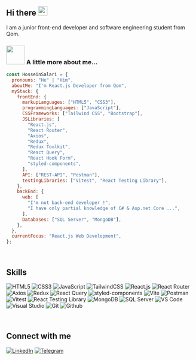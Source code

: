 ## Hi there <a href="https://www.gautamkrishnar.com/"><img src="https://media.giphy.com/media/hvRJCLFzcasrR4ia7z/giphy.gif" width="25px"></a>

I am a junior front-end developer and software engineering student from Qom.

### <img src="https://media.giphy.com/media/VgCDAzcKvsR6OM0uWg/giphy.gif" width="50"> A little more about me...

```javascript
const HosseinSalari = {
  pronouns: "He" | "Him",
  aboutMe: "I'm React.js Developer from Qom",
  myStack: {
    frontEnd: {
      markupLanguages: ["HTML5", "CSS3"],
      programmingLanguages: ["JavaScript"],
      CSSFrameworks: ["Tailwind CSS", "Bootstrap"],
      JSLibraries: [
        "React.js",
        "React Router",
        "Axios",
        "Redux",
        "Redux Toolkit",
        "React Query",
        "React Hook Form",
        "styled-components",
      ],
      API: ["REST-API", "Postman"],
      testingLibraries: ["Vitest", "React Testing Library"],
    },
    backEnd: {
      web: [
        "I'm not back-end developer !",
        "I have only partial knowledge of C# & Asp.net Core ...",
      ],
      Databases: ["SQL Server", "MongoDB"],
    },
  },
  currentFocus: "React.js Web Development",
};
```

<br>

## Skills

<p>

<img alt="HTML5" src="https://img.shields.io/badge/HTML5-E34F26?style=for-the-badge&logo=html5&logoColor=white" />
<img alt="CSS3" src="https://img.shields.io/badge/CSS3-1572B6?style=for-the-badge&logo=css3&logoColor=white" />
<img alt="JavaScript" src="https://img.shields.io/badge/JavaScript-323330?style=for-the-badge&logo=javascript&logoColor=F7DF1E" />
<img alt="TailwindCSS" src="https://img.shields.io/badge/Tailwind_CSS-38B2AC?style=for-the-badge&logo=tailwind-css&logoColor=white" />
<img alt="React.js" src="https://img.shields.io/badge/React-20232A?style=for-the-badge&logo=react&logoColor=61DAFB" />
<img alt="React Router" src="https://img.shields.io/badge/React_Router-CA4245?style=for-the-badge&logo=react-router&logoColor=white" />
<img alt="Axios" src="https://img.shields.io/badge/axios-671ddf?&style=for-the-badge&logo=axios&logoColor=white" />
<img alt="Redux" src="https://img.shields.io/badge/Redux-593D88?style=for-the-badge&logo=redux&logoColor=white" />
<img alt="React Query" src="https://img.shields.io/badge/React_Query-FF4154?style=for-the-badge&logo=ReactQuery&logoColor=white" />
<img alt="styled-components" src="https://img.shields.io/badge/styled--components-DB7093?style=for-the-badge&logo=styled-components&logoColor=white" />
<img alt="Vite" src="https://img.shields.io/badge/Vite-B73BFE?style=for-the-badge&logo=vite&logoColor=FFD62E" />
<img alt="Postman" src="https://img.shields.io/badge/Postman-FF6C37?style=for-the-badge&logo=Postman&logoColor=white" />
<img alt="Vitest" src="https://img.shields.io/badge/Vitest-6E9F18?logo=vitest&logoColor=fff&style=for-the-badge" />
<img alt="React Testing Library" src="https://img.shields.io/badge/Testing%20Library-E33332?logo=testinglibrary&logoColor=fff&style=for-the-badge" />
<img alt="MongoDB" src="https://img.shields.io/badge/MongoDB-4EA94B?style=for-the-badge&logo=mongodb&logoColor=white" />
<img alt="SQL Server" src="https://img.shields.io/badge/Microsoft%20SQL%20Server-CC2927?style=for-the-badge&logo=microsoft%20sql%20server&logoColor=white" />
<img alt="VS Code" src="https://img.shields.io/badge/VSCode-0078D4?style=for-the-badge&logo=visual%20studio%20code&logoColor=white" />
<img alt="Visual Studio" src="https://img.shields.io/badge/Visual_Studio-5C2D91?style=for-the-badge&logo=visual%20studio&logoColor=white" />
<img alt="Git" src="https://img.shields.io/badge/GIT-E44C30?style=for-the-badge&logo=git&logoColor=white" />
<img alt="Github" src="https://img.shields.io/badge/GitHub-100000?style=for-the-badge&logo=github&logoColor=white" />

</p>

<br>

## Connect with me

[![LinkedIn](https://img.shields.io/badge/LinkedIn-%230077B5.svg?logo=linkedin&logoColor=white&style=for-the-badge)](https://www.linkedin.com/in/mohammad-hossein-salari-646a9328a) 
[![Telegram](https://img.shields.io/badge/Telegram-2CA5E0.svg?logo=telegram&logoColor=white&style=for-the-badge)](https://t.me/mr_hs81)
